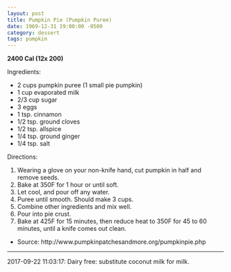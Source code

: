 ```yaml
---
layout: post
title: Pumpkin Pie (Pumpkin Puree)
date: 1969-12-31 19:00:00 -0500
category: dessert
tags: pumpkin
---
```

<b>2400 Cal (12x 200)</b>
  
Ingredients:  
<ul>
 	<li>2 cups pumpkin puree (1 small pie pumpkin)</li>
 	<li>1 cup evaporated milk</li>
 	<li>2/3 cup sugar</li>
 	<li>3 eggs</li>
 	<li>1 tsp. cinnamon</li>
 	<li>1/2 tsp. ground cloves</li>
 	<li>1/2 tsp. allspice</li>
 	<li>1/4 tsp. ground ginger</li>
 	<li>1/4 tsp. salt</li>
</ul>
Directions:  
<ol>
 	<li>Wearing a glove on your non-knife hand, cut pumpkin in half and remove seeds.</li>
 	<li>Bake at 350F for 1 hour or until soft.</li>
 	<li>Let cool, and pour off any water.</li>
 	<li>Puree until smooth. Should make 3 cups.</li>
 	<li>Combine other ingredients and mix well.</li>
 	<li>Pour into pie crust.</li>
 	<li>Bake at 425F for 15 minutes, then reduce heat to 350F for 45 to 60 minutes, until a knife comes out clean.</li>
</ol>
<ul>
 	<li>Source: http://www.pumpkinpatchesandmore.org/pumpkinpie.php</li>
</ul>

---

2017-09-22 11:03:17: Dairy free: substitute coconut milk for milk.
